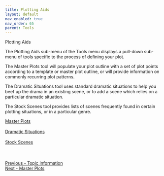 ```yaml
---
title: Plotting Aids
layout: default
nav_enabled: true
nav_order: 65
parent: Tools
---
```



Plotting Aids

The Plotting Aids sub-menu of the Tools menu displays a pull-down sub-menu of tools specific to the process of defining your plot.

The Master Plots tool will populate your plot outline with a set of plot points according to a template or master plot outline, or will provide information on commonly recurring plot patterns.

The Dramatic Situations tool uses standard dramatic situations to help you beef up the drama in an existing scene, or to add a scene which relies on a particular dramatic situation.

The Stock Scenes tool provides lists of scenes frequently found in certain plotting situations, or in a particular genre.

[Master Plots](Master_Plots.md) <br/><br/>
[Dramatic Situations](Dramatic_Situations.md) <br/><br/>
[Stock Scenes](Stock_Scenes.md) <br/><br/>
 <br/>
 <br/>
[Previous - Topic Information](Topic_Information.md) <br/>
[Next - Master Plots](Master_Plots.md) <br/>
